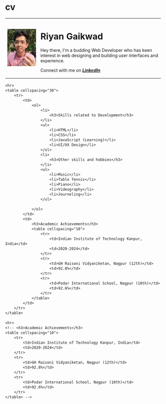 # cv
<!DOCTYPE html>
<html lang="en">

<head>
    <meta charset="UTF-8">
    <meta http-equiv="X-UA-Compatible" content="IE=edge">
    <meta name="viewport" content="width=device-width, initial-scale=1.0">
    <title>Riyan Gaikwad</title>
</head>

<body>
    <table cellspacing="20">
        <tr>
            <td>
                <img src="Profile.jpg" width="250" alt="Profile Image">
            </td>
            <td>
                <h1>Riyan Gaikwad</h1>
                <p>Hey there, I'm a budding Web Developer who has keen interest in web designing and building user
                    interfaces and
                    experience.
                </p>
                <p>Connect with me on <em><strong><a
                                href="https://www.linkedin.com/in/riyan-gaikwad-992238222/">LinkedIn</a></strong></em>
                </p>
            </td>
        </tr>
    </table>

    <hr>
    <table cellspacing="30">
        <tr>
            <td>
                <ol>
                    <li>
                        <h3>Skills related to Development</h3>
                    </li>
                    <ul>
                        <li>HTML</li>
                        <li>CSS</li>
                        <li>JavaScript (Learning)</li>
                        <li>UI/UX Design</li>
                    </ul>
                    <li>
                        <h3>Other skills and hobbies</h3>
                    </li>
                    <ul>
                        <li>Music</li>
                        <li>Table Tennis</li>
                        <li>Piano</li>
                        <li>Videography</li>
                        <li>Journeling</li>
                    </ul>

                </ol>
            </td>
            <td>
                <h3>Academic Achievements</h3>
                <table cellspacing="10">
                    <tr>
                        <td>Indian Institute of Technology Kanpur, India</td>
                        <td>2020-2024</td>
                    </tr>
                    <tr>
                        <td>GH Raisoni Vidyaniketan, Nagpur (12th)</td>
                        <td>92.8%</td>
                    </tr>
                    <tr>
                        <td>Podar International School, Nagpur (10th)</td>
                        <td>92.6%</td>
                    </tr>
                </table>
            </td>
        </tr>
    </table>

    <hr>
    <!-- <h3>Academic Achievements</h3>
    <table cellspacing="10">
        <tr>
            <td>Indian Institute of Technology Kanpur, India</td>
            <td>2020-2024</td>
        </tr>
        <tr>
            <td>GH Raisoni Vidyaniketan, Nagpur (12th)</td>
            <td>92.8%</td>
        </tr>
        <tr>
            <td>Podar International School, Nagpur (10th)</td>
            <td>92.6%</td>
        </tr>
    </table> -->
</body>

</html>
